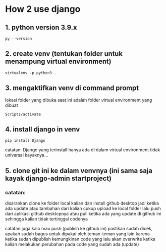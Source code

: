 # How 2 use django

## 1. python version 3.9.x
```
py --version
```

## 2. create venv (tentukan folder untuk menampung virtual environment)
```
virtualenv -p python3 .
```

## 3. mengaktifkan venv di command prompt

lokasi folder yang dibuka saat ini adalah folder virtual environment yang dibuat
```
Scripts/activate
```

## 4. install django in venv
```
pip install Django
```
catatan: Django yang terinstall hanya ada di dalam virtual environment tidak universal kayaknya...

## 5. clone git ini ke dalam venvnya (ini sama saja kayak django-admin startproject)

### catatan:
disarankan clone ke folder local kalian dan install github desktop jadi ketika ada update atau tambahan dari kalian cukup upload ke local folder lalu push dari aplikasi github desktopnya atau pull ketika ada yang update di github ini sehingga kalian tidak tertinggal codenya

catatan juga kalo mau push (publish ke github ini) pastikan sudah dicek, apakah sudah bagus untuk dipakai oleh teman-teman yang lain karena ketika sudah dipublish kemungkinan code yang lalu akan overwrite ketika kalian melakukan perubahan pada code yang sudah ada (update)

